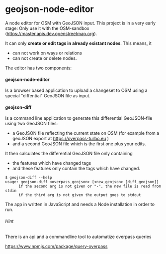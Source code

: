 # geojson-node-editor
A node editor for OSM with GeoJSON input. This project is in a very early stage: Only use it with the OSM-sandbox (https://master.apis.dev.openstreetmap.org).

It can only **create or edit tags in already existant nodes**. This means, it
* can not work on ways or relations
* can not create or delete nodes.

The editor has two components:

#### geojson-node-editor

Is a browser based application to upload a changeset to OSM using a special "diffential" GeoJSON file as input.


#### geojson-diff

Is a command line application to generate this differential GeoJSON-file using two GeoJSON files:
- a GeoJSON file reflecting the current state on OSM (for example from a geoJSON export at https://overpass-turbo.eu )
- and a second GeoJSON file which is the first one plus your edits.
  
It then calculates the differential GeoJSON file only containing

- the features which have changed tags
- and these features only contain the tags which have changed.



 ```
$ geojson-diff --help
usage: geojson-diff <overpass_geojson> [<new_geojson> [diff_geojson]]
       if the second arg is not given or "-", the new file is read from stdin
       if the third arg is not given the output goes to stdout
```
The app in written in JavaScript and needs a Node installation in order to run. 


###### Hint

There is an api and a commandline tool to automatize overpass queries

https://www.npmjs.com/package/query-overpass


